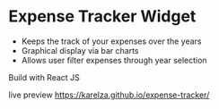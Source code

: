 # Expense Tracker Widget

- Keeps the track of your expenses over the years
- Graphical display via bar charts
- Allows user filter expenses through year selection


Build with React JS 

live preview https://karelza.github.io/expense-tracker/
